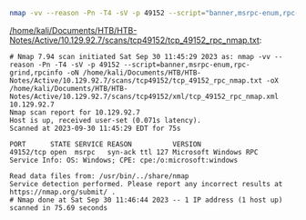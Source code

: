 ```bash
nmap -vv --reason -Pn -T4 -sV -p 49152 --script="banner,msrpc-enum,rpc-grind,rpcinfo" -oN "/home/kali/Documents/HTB/HTB-Notes/Active/10.129.92.7/scans/tcp49152/tcp_49152_rpc_nmap.txt" -oX "/home/kali/Documents/HTB/HTB-Notes/Active/10.129.92.7/scans/tcp49152/xml/tcp_49152_rpc_nmap.xml" 10.129.92.7
```

[/home/kali/Documents/HTB/HTB-Notes/Active/10.129.92.7/scans/tcp49152/tcp_49152_rpc_nmap.txt](file:///home/kali/Documents/HTB/HTB-Notes/Active/10.129.92.7/scans/tcp49152/tcp_49152_rpc_nmap.txt):

```
# Nmap 7.94 scan initiated Sat Sep 30 11:45:29 2023 as: nmap -vv --reason -Pn -T4 -sV -p 49152 --script=banner,msrpc-enum,rpc-grind,rpcinfo -oN /home/kali/Documents/HTB/HTB-Notes/Active/10.129.92.7/scans/tcp49152/tcp_49152_rpc_nmap.txt -oX /home/kali/Documents/HTB/HTB-Notes/Active/10.129.92.7/scans/tcp49152/xml/tcp_49152_rpc_nmap.xml 10.129.92.7
Nmap scan report for 10.129.92.7
Host is up, received user-set (0.071s latency).
Scanned at 2023-09-30 11:45:29 EDT for 75s

PORT      STATE SERVICE REASON          VERSION
49152/tcp open  msrpc   syn-ack ttl 127 Microsoft Windows RPC
Service Info: OS: Windows; CPE: cpe:/o:microsoft:windows

Read data files from: /usr/bin/../share/nmap
Service detection performed. Please report any incorrect results at https://nmap.org/submit/ .
# Nmap done at Sat Sep 30 11:46:44 2023 -- 1 IP address (1 host up) scanned in 75.69 seconds

```
